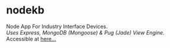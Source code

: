 # nodekb
Node App For Industry Interface Devices.<br/>
<i>Uses Express, MongoDB (Mongoose) & Pug (Jade) View Engine.</i><br/>
Accessible at <a href="https://pure-inlet-12719.herokuapp.com">here...</a>
